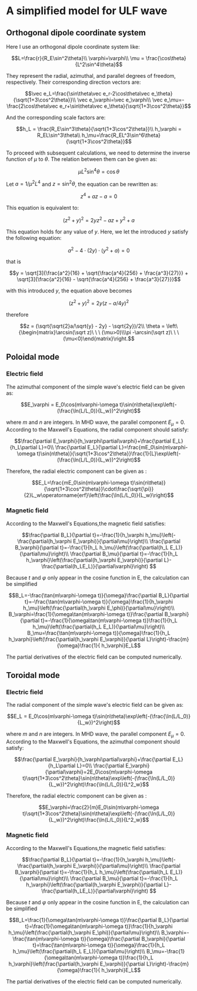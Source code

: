 # A simplified model for ULF wave

## Orthogonal dipole coordinate system

Here I use an orthogonal dipole coordinate system like:

```math
L=\frac{r}{R_E\sin^2\theta}\\
\varphi=\varphi\\
\mu = \frac{\cos\theta}{L^2\sin^4\theta}
```

They represent the radial, azimuthal, and parallel degrees of freedom, respectively. Their corresponding direction vectors are:

```math
\vec e_L=\frac{\sin\theta\vec e_r-2\cos\theta\vec e_\theta}{\sqrt{1+3\cos^2\theta}}\\
\vec e_\varphi=\vec e_\varphi\\
\vec e_\mu=-\frac{2\cos\theta\vec e_r+\sin\theta\vec e_\theta}{\sqrt{1+3\cos^2\theta}}
```

And the corresponding scale factors are:

```math
h_L = \frac{R_E\sin^3\theta}{\sqrt{1+3\cos^2\theta}}\\
h_\varphi = R_EL\sin^3\theta\\
h_\mu=\frac{R_EL^3\sin^6\theta}{\sqrt{1+3\cos^2\theta}}
```

To proceed with subsequent calculations, we need to determine the inverse function of $\mu$ to $\theta$. The relation between them can be given as:

```math
\mu L^2\sin^4\theta=\cos\theta
```

Let $a=1/\mu^2L^4$ and $z=\sin^2\theta$, the equation can be rewritten as:

```math
z^4+az-a=0
```

This equation is equivalent to:

```math
(z^2 + y)^2 = 2yz^2 - az + y^2 + a
```

This equation holds for any value of $y$. Here, we let the introduced $y$ satisfy the following equation:

```math
a^2 - 4\cdot(2y)\cdot(y^2 + a) = 0
```

that is 

```math
y = \sqrt[3]{\frac{a^2}{16} + \sqrt{\frac{a^4}{256} + \frac{a^3}{27}}} + \sqrt[3]{\frac{a^2}{16} - \sqrt{\frac{a^4}{256} + \frac{a^3}{27}}}
```

with this introduced $y$, the equation above becomes

```math
(z^2 + y)^2 = 2y(z- a/4y)^2
```

therefore

```math
z = (\sqrt{\sqrt{2}a/\sqrt{y} - 2y} - \sqrt{2y})/2\\
\theta = \left\{\begin{matrix}\arcsin(\sqrt z)\ \ \ (\mu>0)\\\pi -\arcsin(\sqrt z)\ \ \ (\mu<0)\end{matrix}\right.
```

## Poloidal mode

### Electric field

The azimuthal component of the simple wave's electric field can be given as:

```math
E_\varphi = E_0\cos(m\varphi-\omega t)\sin(n\theta)\exp\left(-(\frac{\ln(L/L_0)}{L_w})^2\right)
```

where $m$ and $n$ are integers. In MHD wave, the parallel component $E_\mu=0$. According to the Maxwell's Equations, the radial component should satisfy:

```math
\frac{\partial E_\varphi}{h_\varphi\partial\varphi}+\frac{\partial E_L}{h_L\partial L}=0\\
\frac{\partial E_L}{\partial L}=\frac{mE_0\sin(m\varphi-\omega t)\sin(n\theta)}{\sqrt{1+3\cos^2\theta}}\frac{1}{L}\exp\left(-(\frac{\ln(L/L_0)}{L_w})^2\right)
```

Therefore, the radial electric component can be given as :

```math
E_L=\frac{mE_0\sin(m\varphi-\omega t)\sin(n\theta)}{\sqrt{1+3\cos^2\theta}}\cdot\frac{\sqrt{\pi}}{2}L_w\operatorname{erf}\left(\frac{\ln(L/L_0)}{L_w}\right)
```

### Magnetic field

According to the Maxwell's Equations,the magnetic field satisfies:

```math
\frac{\partial B_L}{\partial t}=-\frac{1}{h_\varphi h_\mu}\left(-\frac{\partial(h_\varphi E_\varphi)}{\partial\mu}\right)\\
\frac{\partial B_\varphi}{\partial t}=-\frac{1}{h_L h_\mu}\left(\frac{\partial(h_L E_L)}{\partial\mu}\right)\\
\frac{\partial B_\mu}{\partial t}=-\frac{1}{h_L h_\varphi}\left(\frac{\partial(h_\varphi E_\varphi)}{\partial L}-\frac{\partial(h_LE_L)}{\partial\varphi}\right)

```

Because $t$ and $\varphi$ only appear in the cosine function in E, the calculation can be simplified

```math
B_L=-\frac{\tan(m\varphi-\omega t)}{\omega}\frac{\partial B_L}{\partial t}=-\frac{\tan(m\varphi-\omega t)}{\omega}\frac{1}{h_\varphi h_\mu}\left(\frac{\partial(h_\varphi E_\phi)}{\partial\mu}\right)\\
B_\varphi=\frac{1}{\omega\tan(m\varphi-\omega t)}\frac{\partial B_\varphi}{\partial t}=-\frac{1}{\omega\tan(m\varphi-\omega t)}\frac{1}{h_L h_\mu}\left(\frac{\partial(h_L E_L)}{\partial\mu}\right)\\
B_\mu=\frac{\tan(m\varphi-\omega t)}{\omega}\frac{1}{h_L h_\varphi}\left(\frac{\partial(h_\varphi E_\varphi)}{\partial L}\right)-\frac{m}{\omega}\frac{1}{ h_\varphi}E_L
```

The partial derivatives of the electric field can be computed numerically.

## Toroidal mode

### Electric field

The radial component of the simple wave's electric field can be given as:

```math
E_L = E_0\cos(m\varphi-\omega t)\sin(n\theta)\exp\left(-(\frac{\ln(L/L_0)}{L_w})^2\right)
```

where $m$ and $n$ are integers. In MHD wave, the parallel component $E_\mu=0$. According to the Maxwell's Equations, the azimuthal component should satisfy:

```math
\frac{\partial E_\varphi}{h_\varphi\partial\varphi}+\frac{\partial E_L}{h_L\partial L}=0\\
\frac{\partial E_\varphi}{\partial\varphi}=2E_0\cos(m\varphi-\omega t)\sqrt{1+3\cos^2\theta}\sin(n\theta)\exp\left(-(\frac{\ln(L/L_0)}{L_w})^2\right)\frac{\ln(L/L_0)}{L^2_w}
```

Therefore, the radial electric component can be given as :

```math
E_\varphi=\frac{2}{m}E_0\sin(m\varphi-\omega t)\sqrt{1+3\cos^2\theta}\sin(n\theta)\exp\left(-(\frac{\ln(L/L_0)}{L_w})^2\right)\frac{\ln(L/L_0)}{L^2_w}
```

### Magnetic field

According to the Maxwell's Equations,the magnetic field satisfies:

```math
\frac{\partial B_L}{\partial t}=-\frac{1}{h_\varphi h_\mu}\left(-\frac{\partial(h_\varphi E_\varphi)}{\partial\mu}\right)\\
\frac{\partial B_\varphi}{\partial t}=-\frac{1}{h_L h_\mu}\left(\frac{\partial(h_L E_L)}{\partial\mu}\right)\\
\frac{\partial B_\mu}{\partial t}=-\frac{1}{h_L h_\varphi}\left(\frac{\partial(h_\varphi E_\varphi)}{\partial L}-\frac{\partial(h_LE_L)}{\partial\varphi}\right)

```

Because $t$ and $\varphi$ only appear in the cosine function in E, the calculation can be simplified

```math
B_L=\frac{1}{\omega\tan(m\varphi-\omega t)}\frac{\partial B_L}{\partial t}=\frac{1}{\omega\tan(m\varphi-\omega t)}\frac{1}{h_\varphi h_\mu}\left(\frac{\partial(h_\varphi E_\phi)}{\partial\mu}\right)\\
B_\varphi=-\frac{\tan(m\varphi-\omega t)}{\omega}\frac{\partial B_\varphi}{\partial t}=\frac{\tan(m\varphi-\omega t)}{\omega}\frac{1}{h_L h_\mu}\left(\frac{\partial(h_L E_L)}{\partial\mu}\right)\\
B_\mu=-\frac{1}{\omega\tan(m\varphi-\omega t)}\frac{1}{h_L h_\varphi}\left(\frac{\partial(h_\varphi E_\varphi)}{\partial L}\right)-\frac{m}{\omega}\frac{1}{ h_\varphi}E_L
```

The partial derivatives of the electric field can be computed numerically.